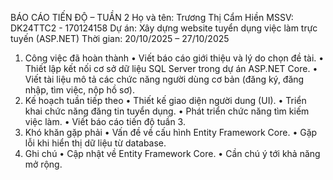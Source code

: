 BÁO CÁO TIẾN ĐỘ – TUẦN 2
Họ và tên: Trương Thị Cẩm Hiền
MSSV: DK24TTC2 - 170124158
Dự án: Xây dựng website tuyển dụng việc làm trực tuyến (ASP.NET)
Thời gian: 20/10/2025 – 27/10/2025
1. Công việc đã hoàn thành
•	Viết báo cáo giới thiệu và lý do chọn đề tài.
•	Thiết lập kết nối cơ sở dữ liệu SQL Server trong dự án ASP.NET Core.
•	Viết tài liệu mô tả các chức năng người dùng cơ bản (đăng ký, đăng nhập, tìm việc, nộp hồ sơ).
2. Kế hoạch tuần tiếp theo
•	Thiết kế giao diện người dung (UI).
•	Triển khai chức năng đăng tin tuyển dụng.
•	Phát triển chức năng tìm kiếm việc làm.
•	Viết báo cáo tiến độ tuần 3.
3. Khó khăn gặp phải
•	Vấn đề về cấu hình Entity Framework Core.
•	Gặp lỗi khi hiển thị dữ liệu từ database.
4. Ghi chú
•	Cập nhật về Entity Framework Core.
•	Cần chú ý tới khả năng mở rộng.

